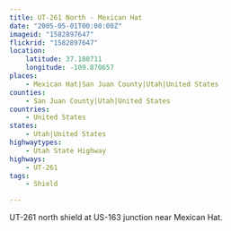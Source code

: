 ```yaml
---
title: UT-261 North - Mexican Hat
date: "2005-05-01T00:00:00Z"
imageid: "1582897647"
flickrid: "1582897647"
location:
    latitude: 37.188711
    longitude: -109.870657
places:
    - Mexican Hat|San Juan County|Utah|United States
counties:
    - San Juan County|Utah|United States
countries:
    - United States
states:
    - Utah|United States
highwaytypes:
    - Utah State Highway
highways:
    - UT-261
tags:
    - Shield

---
```

UT-261 north shield at US-163 junction near Mexican Hat.